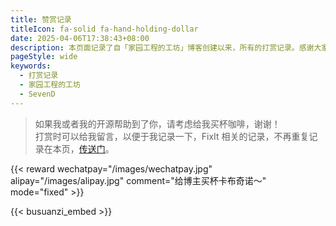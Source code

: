```yaml
---
title: 赞赏记录
titleIcon: fa-solid fa-hand-holding-dollar
date: 2025-04-06T17:38:43+08:00
description: 本页面记录了自「家园工程的工坊」博客创建以来，所有的打赏记录。感谢大家的支持！
pageStyle: wide
keywords:
  - 打赏记录
  - 家园工程的工坊
  - SevenD
---
```


> 如果我或者我的开源帮助到了你，请考虑给我买杯咖啡，谢谢！\
> 打赏时可以给我留言，以便于我记录一下，FixIt 相关的记录，不再重复记录在本页，[传送门](https://fixit.01235670.xyz/contributing/overview/#sponsor)。

{{< reward wechatpay="/images/wechatpay.jpg" alipay="/images/alipay.jpg" comment="给博主买杯卡布奇诺～" mode="fixed" >}}

{{< busuanzi_embed >}}
